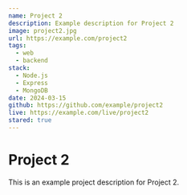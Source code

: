 ```yaml
---
name: Project 2
description: Example description for Project 2
image: project2.jpg
url: https://example.com/project2
tags:
  - web
  - backend
stack:
  - Node.js
  - Express
  - MongoDB
date: 2024-03-15
github: https://github.com/example/project2
live: https://example.com/live/project2
stared: true
---
```


# Project 2

This is an example project description for Project 2.
